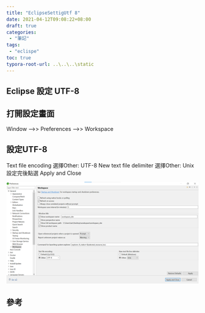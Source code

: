 ```yaml
---
title: "EclipseSettigUtf 8"
date: 2021-04-12T09:08:22+08:00
draft: true
categories:
 - "筆記"
tags:
 - "eclispe"
toc: true
typora-root-url: ..\..\..\static
---
```



## Eclipse 設定 UTF-8
<!-- 簡介 -->
<!--more-->


## 打開設定畫面

Window -->> Preferences -->> Workspace 

## 設定UTF-8

Text file encoding 選擇Other: UTF-8 
New text file delimiter 選擇Other: Unix
設定完後點選 Apply and Close 

![ eclipseSettingUtf-8 ](/images/eclipse/eclipseSettingUtf-8.png)






## 參考

